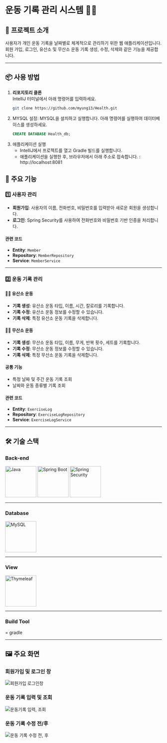 # 운동 기록 관리 시스템 🏋️‍♂️

## 📖 프로젝트 소개
사용자가 개인 운동 기록을 날짜별로 체계적으로 관리하기 위한 웹 애플리케이션입니다.  
회원 가입, 로그인, 유산소 및 무산소 운동 기록 생성, 수정, 삭제와 같은 기능을 제공합니다.

---

## 📦 사용 방법
1. **리포지토리 클론**  
   IntelliJ 터미널에서 아래 명령어를 입력하세요.
   ```bash
   git clone https://github.com/myung13/Health.git

2. MYSQL 설정: MYSQL을 설치하고 실행합니다. 아래 명령어를 실행하여 데이터베이스를 생성하세요.
   ```sql
   CREATE DATABASE Health_db;
3. 애플리케이션 실행
   - IntelliJ에서 프로젝트를 열고 Gradle 빌드를 실행합니다.
   - 애플리케이션을 실행한 후, 브라우저에서 아래 주소로 접속합니다.
     : http://localhost:8081

## 🚀 주요 기능

### 1️⃣ 사용자 관리
- **회원가입**: 사용자의 이름, 전화번호, 비밀번호를 입력받아 새로운 회원을 생성합니다.  
- **로그인**: Spring Security를 사용하여 전화번호와 비밀번호 기반 인증을 처리합니다.  

#### 관련 코드
- **Entity**: `Member`  
- **Repository**: `MemberRepository`  
- **Service**: `MemberService`

---

### 2️⃣ 운동 기록 관리

#### 🏃‍♂️ 유산소 운동
- **기록 생성**: 유산소 운동 타입, 이름, 시간, 칼로리를 기록합니다.  
- **기록 수정**: 유산소 운동 정보를 수정할 수 있습니다.  
- **기록 삭제**: 특정 유산소 운동 기록을 삭제합니다.  

#### 🏋️‍♀️ 무산소 운동
- **기록 생성**: 무산소 운동 타입, 이름, 무게, 반복 횟수, 세트를 기록합니다.  
- **기록 수정**: 무산소 운동 정보를 수정할 수 있습니다.  
- **기록 삭제**: 특정 무산소 운동 기록을 삭제합니다.  

#### 공통 기능
- 특정 날짜 및 주간 운동 기록 조회  
- 날짜와 운동 종류별 기록 조회  

#### 관련 코드
- **Entity**: `ExerciseLog`  
- **Repository**: `ExerciseLogRepository`  
- **Service**: `ExerciseLogService`

---

## 🛠️ 기술 스택

### Back-end  
<img src="https://github.com/user-attachments/assets/75c4bc4c-0867-42e7-b2d7-33da085be553" alt="Java" width="100"/>  
<img src="https://github.com/user-attachments/assets/77a6edd1-85f0-4677-92c9-a1553c1ae9e4" alt="Spring Boot" width="100"/>  
<img src="https://github.com/user-attachments/assets/cf762c34-60df-4206-b42e-f6c6cd0fc6f0" alt="Spring Security" width="100"/>

---

### Database  
<img src="https://github.com/user-attachments/assets/c1fd1d37-aa9f-4f50-bce9-baf06e1f8d81" alt="MySQL" width="100"/>

---

### View  
<img src="https://github.com/user-attachments/assets/37f80f79-ce5c-45e6-a555-f1f8ee82adfb" alt="Thymeleaf" width="100"/>


---

### Build Tool  
= gradle

---

## 🖼️ 주요 화면

### 회원가입 및 로그인 창
![회원가입 로그인창](https://github.com/user-attachments/assets/36bf7e49-fc8e-489c-bdde-d6f3d469fbaf)

### 운동 기록 입력 및 조회
![운동기록 입력, 조회](https://github.com/user-attachments/assets/301ede3e-40ea-4a25-a7f0-9b63a531682b)

### 운동 기록 수정 전/후
![운동 기록 수정 전, 후](https://github.com/user-attachments/assets/3b5b56f7-d543-4d9c-95de-28d3d7867254)
